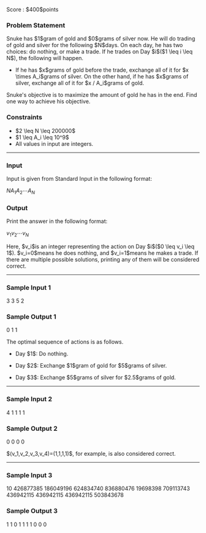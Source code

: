 
<div>

<span>

<span>

<p>
Score : $400$points
</p>

<div>

<section>

### **Problem Statement**

<p>
Snuke has $1$gram of gold and $0$grams of silver now.
He will do trading of gold and silver for the following $N$days.
On each day, he has two choices: do nothing, or make a trade.
If he trades on Day $i$($1 \leq i \leq N$), the following will happen.
</p>

<ul>

<li>
If he has $x$grams of gold before the trade, exchange all of it for $x \times A_i$grams of silver.
On the other hand, if he has $x$grams of silver, exchange all of it for $x / A_i$grams of gold.
</li>

</ul>

<p>
Snuke's objective is to maximize the amount of gold he has in the end.
Find one way to achieve his objective.
</p>

</section>

</div>

<div>

<section>

### **Constraints**

<ul>

<li>
$2 \leq N \leq 200000$
</li>

<li>
$1 \leq A_i \leq 10^9$
</li>

<li>
All values in input are integers.
</li>

</ul>

</section>

</div>

---

<div>

<div>

<section>

### **Input**

<p>
Input is given from Standard Input in the following format:
</p>

<div>

$N$$A_1$$A_2$$\cdots$$A_N$
</div>

</section>

</div>

<div>

<section>

### **Output**

<p>
Print the answer in the following format:
</p>

<div>

$v_1$$v_2$$\cdots$$v_N$
</div>

<p>
Here, $v_i$is an integer representing the action on Day $i$($0 \leq v_i \leq 1$). $v_i=0$means he does nothing, and $v_i=1$means he makes a trade.
If there are multiple possible solutions, printing any of them will be considered correct.
</p>

</section>

</div>

</div>

---

<div>

<section>

### **Sample Input 1**

<div>

3
3 5 2

</div>

</section>

</div>

<div>

<section>

### **Sample Output 1**

<div>

0 1 1

</div>

<p>
The optimal sequence of actions is as follows.
</p>

<ul>

<li>

<p>
Day $1$: Do nothing.
</p>

</li>

<li>

<p>
Day $2$: Exchange $1$gram of gold for $5$grams of silver.
</p>

</li>

<li>

<p>
Day $3$: Exchange $5$grams of silver for $2.5$grams of gold.
</p>

</li>

</ul>

</section>

</div>

---

<div>

<section>

### **Sample Input 2**

<div>

4
1 1 1 1

</div>

</section>

</div>

<div>

<section>

### **Sample Output 2**

<div>

0 0 0 0

</div>

<p>
$(v_1,v_2,v_3,v_4)=(1,1,1,1)$, for example, is also considered correct.
</p>

</section>

</div>

---

<div>

<section>

### **Sample Input 3**

<div>

10
426877385 186049196 624834740 836880476 19698398 709113743 436942115 436942115 436942115 503843678

</div>

</section>

</div>

<div>

<section>

### **Sample Output 3**

<div>

1 1 0 1 1 1 1 0 0 0

</div>

</section>

</div>

</span>

</span>

</div>
